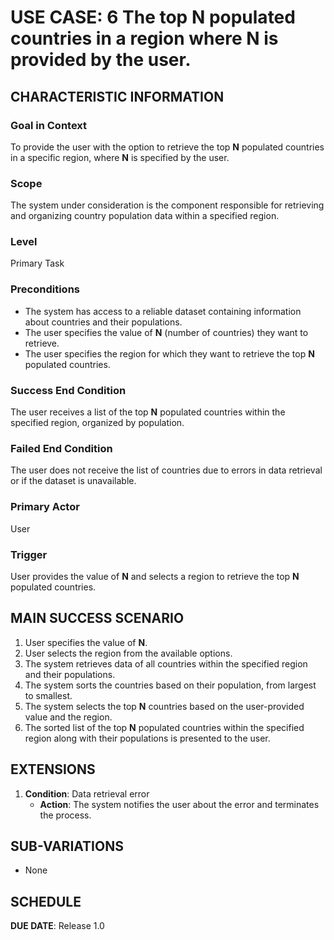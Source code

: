 # USE CASE: 6 The top **N** populated countries in a region where **N** is provided by the user.

## CHARACTERISTIC INFORMATION

### Goal in Context

To provide the user with the option to retrieve the top **N** populated countries in a specific region, where **N** is specified by the user.

### Scope

The system under consideration is the component responsible for retrieving and organizing country population data within a specified region.

### Level

Primary Task

### Preconditions

- The system has access to a reliable dataset containing information about countries and their populations.
- The user specifies the value of **N** (number of countries) they want to retrieve.
- The user specifies the region for which they want to retrieve the top **N** populated countries.

### Success End Condition

The user receives a list of the top **N** populated countries within the specified region, organized by population.

### Failed End Condition

The user does not receive the list of countries due to errors in data retrieval or if the dataset is unavailable.

### Primary Actor

User

### Trigger

User provides the value of **N** and selects a region to retrieve the top **N** populated countries.

## MAIN SUCCESS SCENARIO

1. User specifies the value of **N**.
2. User selects the region from the available options.
3. The system retrieves data of all countries within the specified region and their populations.
4. The system sorts the countries based on their population, from largest to smallest.
5. The system selects the top **N** countries based on the user-provided value and the region.
6. The sorted list of the top **N** populated countries within the specified region along with their populations is presented to the user.

## EXTENSIONS

1. **Condition**: Data retrieval error
   - **Action**: The system notifies the user about the error and terminates the process.

## SUB-VARIATIONS

- None

## SCHEDULE

**DUE DATE**: Release 1.0
